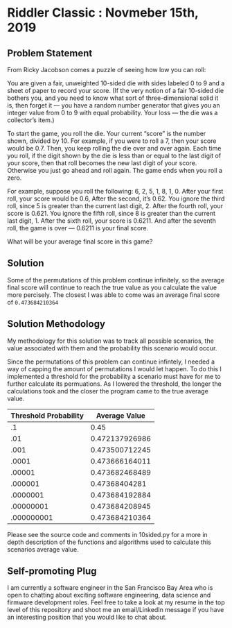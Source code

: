 # Riddler Classic : Novmeber 15th, 2019




## Problem Statement

From Ricky Jacobson comes a puzzle of seeing how low you can roll:

You are given a fair, unweighted 10-sided die with sides labeled 0 to 9 and a sheet of paper to record your score. (If the very notion of a fair 10-sided die bothers you, and you need to know what sort of three-dimensional solid it is, then forget it — you have a random number generator that gives you an integer value from 0 to 9 with equal probability. Your loss — the die was a collector’s item.)

To start the game, you roll the die. Your current “score” is the number shown, divided by 10. For example, if you were to roll a 7, then your score would be 0.7. Then, you keep rolling the die over and over again. Each time you roll, if the digit shown by the die is less than or equal to the last digit of your score, then that roll becomes the new last digit of your score. Otherwise you just go ahead and roll again. The game ends when you roll a zero.

For example, suppose you roll the following: 6, 2, 5, 1, 8, 1, 0. After your first roll, your score would be 0.6, After the second, it’s 0.62. You ignore the third roll, since 5 is greater than the current last digit, 2. After the fourth roll, your score is 0.621. You ignore the fifth roll, since 8 is greater than the current last digit, 1. After the sixth roll, your score is 0.6211. And after the seventh roll, the game is over — 0.6211 is your final score.

What will be your average final score in this game?

## Solution

Some of the permutations of this problem continue infinitely, so the average final score will continue to reach the true value as you calculate the value more percisely.  The closest I was able to come was an average final score of `0.473684210364`


## Solution Methodology

My methodology for this solution was to track all possible scenarios, the value associated with them and the probability this scenario would occur.

Since the permutations of this problem can continue infintely, I needed a way of capping the amount of permutations I would let happen.  To do this I implemented a threshold for the probability a scenario must have for me to further calculate its permuations.  As I lowered the threshold, the longer the calculations took and the closer the program came to the true average value.


|Threshold Probability | Average Value |
|--|--|
|.1  |0.45  |
|.01  |0.472137926986  |
|.001  |0.473500712245  |
|.0001	|0.473666164011  |
|.00001  |0.473682468489  |
|.000001  |0.47368404281   |
|.0000001  |0.473684192884  |
|.00000001  |0.473684208945  |
|.000000001  |0.473684210364  |


Please see the source code and comments in 10sided.py for a more in depth description of the functions and algorithms used to calculate this scenarios average value.

## Self-promoting Plug

I am currently a software engineer in the San Francisco Bay Area who is open to chatting about exciting software engineering, data science and firmware development roles.  Feel free to take a look at my resume in the top level of this repository and shoot me an email/LinkedIn message if you have an interesting position that you would like to chat about.
